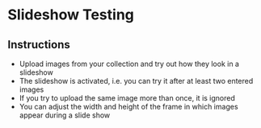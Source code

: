 # Slideshow Testing
## Instructions
- Upload images from your collection and try out how they look in a slideshow
- The slideshow is activated, i.e. you can try it after at least two entered images
- If you try to upload the same image more than once, it is ignored
- You can adjust the width and height of the frame in which images appear during a slide show


